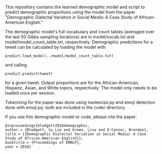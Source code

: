 This repository contains the learned demographic model and script to predict demographic proportions using the model from the paper "Demographic Dialectal Variation in Social Media: A Case Study of African-American English."

The demographic model's full vocabulary and count tables (averaged over the last 50 Gibbs sampling iterations) are in model/vocab.txt and model/model_count_table.txt, respectively. Demographic predictions for a tweet can be calculated by loading the model with 

`predict.load_model(../model/model_count_table.txt)`

and calling

`predict.predict(tweet)`

for a given tweet. Output proportions are for the African-American, Hispanic, Asian, and White topics, respectively. The model only needs to be loaded once per session.

Tokenizing for the paper was done using twokenize.py and emoji detection done with emoji.py; both are included in the code/ directory.

If you use this demographic model or code, please cite the paper:
```
@inproceedings{blodgett2016demographic,
author = {Blodgett, Su Lin and Green, Lisa and O'Connor, Brendan}, 
title = {{Demographic Dialectal Variation in Social Media: A Case Study of African-American English}},
booktitle = {Proceedings of EMNLP},
year = 2016}
```